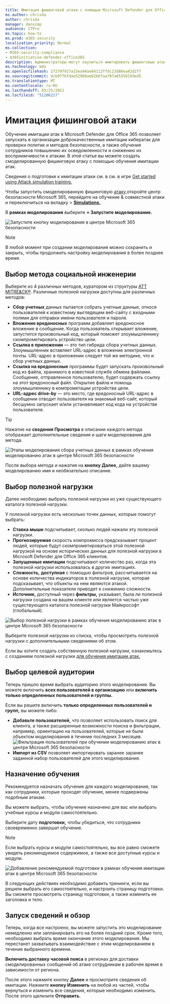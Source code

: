 ```yaml
---
title: Имитация фишинговой атаки с помощью Microsoft Defender для Office 365
ms.author: chrisda
author: chrisda
manager: dansimp
audience: ITPro
ms.topic: how-to
ms.prod: m365-security
localization_priority: Normal
ms.collection:
- M365-security-compliance
- m365initiative-defender-office365
description: Администраторы могут научиться имитировать фишинговые атаки и обучать пользователей предотвращению фишинга с помощью обучения имитации атаки в Microsoft Defender для Office 365.
ms.technology: mdo
ms.openlocfilehash: 27279f927a15ea94ae84112ffdc23d88ea42d2ff
ms.sourcegitcommit: dcb97fbfdae52960ae62b6faa707a05358193ed5
ms.translationtype: MT
ms.contentlocale: ru-RU
ms.lasthandoff: 03/25/2021
ms.locfileid: "51206227"
---
```

# <a name="simulate-a-phishing-attack"></a>Имитация фишинговой атаки

Обучение имитации атак в Microsoft Defender для Office 365 позволяет запускать в организации доброкачественные имитации кибератак для проверки политик и методов безопасности, а также обучения сотрудников повышению их осведомленности и снижению их восприимчивости к атакам. В этой статье вы можете создать смоделированную фишинговую атаку с помощью обучения имитации атак.

Сведения о подготовке к имитации атаки см. в см. в игре [Get started using Attack simulation training.](attack-simulation-training-get-started.md)

Чтобы запустить смоделированную фишинговую [атаку,](https://security.microsoft.com/)откройте  центр безопасности Microsoft 365, перейдите на обучение & совместной атаки и переключиться на вкладку \>  [**Simulations.**](https://security.microsoft.com/attacksimulator?viewid=simulations)

В **рамках моделирования** выберите **+ Запустите моделирование.**

![Запустите кнопку моделирования в центре Microsoft 365 безопасности](../../media/attack-sim-preview-launch.png)

> [!NOTE]
> В любой момент при создании моделирования можно сохранить и закрыть, чтобы продолжить настройку моделирования в более позднее время.

## <a name="selecting-a-social-engineering-technique"></a>Выбор метода социальной инженерии

Выберите из 4 различных методов, куратором из структуры [ATT MITRE&CK®](https://attack.mitre.org/techniques/enterprise/). Различные полезной нагрузки доступны для различных методов:

- **Сбор учетных** данных пытается собрать учетные данные, относя пользователей к известному выглядящем веб-сайту с входными полями для отправки имени пользователя и пароля.
- **Вложение вредоносных** программ добавляет вредоносное вложение в сообщение. Когда пользователь открывает вложение, запустится произвольный код, который поможет злоумышленнику скомпрометировать устройство цели.
- **Ссылка в приложении** — это тип гибрида сбора учетных данных. Злоумышленник вставляет URL-адрес в вложение электронной почты. URL-адрес в приложении следует той же методике, что и сбор учетных данных.
- **Ссылка на вредоносные** программы будет запускать произвольный код из файла, хранимого в известной службе обмена файлами. Сообщение, отправленное пользователю, будет содержать ссылку на этот вредоносный файл. Открытие файла и помощь злоумышленнику в компрометации устройства цели.
- **URL-адрес drive-by** — это место, где вредоносный URL-адрес в сообщении отводит пользователя на знакомый веб-сайт, который бесшумно запускает и/или устанавливает код кода на устройстве пользователя.

> [!TIP]
> Нажатие на **сведения Просмотра** в описании каждого метода отображает дополнительные сведения и шаги моделирования для метода.
>
> ![Этапы моделирования сбора учетных данных в рамках обучения моделированию атак в центре Microsoft 365 безопасности](../../media/attack-sim-preview-sim-steps.png)

После выбора метода и нажатия на **кнопку Далее,** дайте вашему моделированию имя и необязательно описание.

## <a name="selecting-a-payload"></a>Выбор полезной нагрузки

Далее необходимо выбрать полезной нагрузки из уже существующего каталога полезной нагрузки.

У полезной нагрузки есть несколько точек данных, которые помогут выбрать:

- **Ставка мыши** подсчитывает, сколько людей нажали эту полезной нагрузки.
- **Прогнозируемая** скорость компромисса предсказывает процент людей, которые будут скомпрометироваться этой полезной нагрузкой на основе исторических данных для полезной нагрузки в Microsoft Defender для Office 365 клиентов.
- **Запущенные имитации** подсчитывают количество раз, когда эта полезной нагрузки использовалась в других имитациях.
- **Сложность,** **доступная** с помощью фильтров, рассчитывается на основе количества индикаторов в полезной нагрузке, которая подсказывает, что объекты на нем являются атакой. Дополнительные показатели приводят к снижению сложности.
- **Источник,** доступный через **фильтры,** указывает, была ли полезной нагрузки создана на вашем клиенте или является частью уже существующего каталога полезной нагрузки Майкрософт (глобальный).

![Выбор полезной нагрузки в рамках обучения моделированию атак в центре Microsoft 365 безопасности](../../media/attack-sim-preview-select-payload.png)

Выберите полезной нагрузки из списка, чтобы просмотреть полезной нагрузки с дополнительными сведениями об этом.

Если вы хотите создать собственную полезной нагрузки, ознакомьтесь с созданием полезной нагрузки [для обучения имитации атак.](attack-simulation-training-payloads.md)

## <a name="audience-targeting"></a>Выбор целевой аудитории

Теперь пришло время выбрать аудиторию этого моделирования. Вы можете включить **всех пользователей в организацию** или **включить только определенных пользователей и группы.**

Если вы решите включить **только определенных пользователей и групп,** вы можете либо:

- **Добавьте пользователей,** что позволяет использовать поиск для клиента, а также расширенные возможности поиска и фильтрации, например, ориентацию на пользователей, которые не были объектом моделирования в течение последних 3 месяцев.
  ![Фильтрация пользователей при обучении моделированию атак в центре Microsoft 365 безопасности](../../media/attack-sim-preview-user-targeting.png)
- **Импорт из CSV** позволяет импортировать заранее заранее заданной набор пользователей для этого моделирования.

## <a name="assigning-training"></a>Назначение обучения

Рекомендуется назначать обучение для каждого моделирования, так как сотрудники, которые проходят обучение, менее подвержены подобным атакам.

Вы можете выбрать, чтобы обучение назначено для вас или выбрать учебные курсы и модули самостоятельно.

Выберите дату **подготовки,** чтобы убедиться, что сотрудники своевременно завершат обучение.

> [!NOTE]
> Если выбрать курсы и модули самостоятельно, вы все равно сможете увидеть рекомендуемое содержимое, а также все доступные курсы и модули.
>
> ![Добавление рекомендуемой подготовки в рамках обучения имитации атак в центре Microsoft 365 безопасности](../../media/attack-sim-preview-add-training.png)

В следующих действиях необходимо  добавить тренинги, если вы решили выбрать его самостоятельно, и настроить страницу подготовки. Вы сможете просмотреть страницу подготовки, а также изменить ее заголовка и тело.

## <a name="launch-details-and-review"></a>Запуск сведений и обзор

Теперь, когда все настроено, вы можете запустить это моделирование немедленно или запланировать его на более поздний срок. Кроме того, необходимо выбрать время окончания этого моделирования. Мы перестанет захватывать взаимодействие с этим моделированием в течение выбранного времени.

**Включить доставку часовой пояса** в регионах для доставки смоделированных сообщений об атаке сотрудникам в рабочее время в зависимости от региона.

После этого нажмите кнопку **Далее** и просмотрите сведения об имитации. Нажмите **кнопку Изменить** на любой из частей, чтобы вернуться и изменить все сведения, которые необходимо изменить. После этого щелкните **Отправить**.
